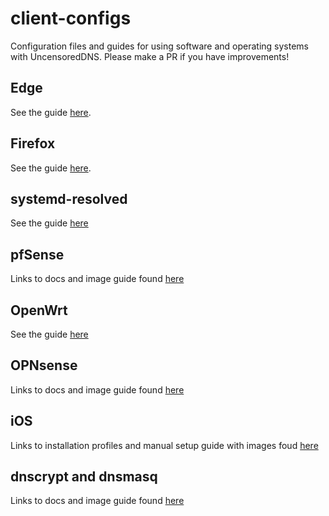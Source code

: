 # client-configs
Configuration files and guides for using software and operating systems with UncensoredDNS. Please make a PR if you have improvements!

## Edge
See the guide [here](edge.md).

## Firefox
See the guide [here](firefox.md).

## systemd-resolved
See the guide [here](systemd-resolved.md)

## pfSense

Links to docs and image guide found [here](./pfsense.md)

## OpenWrt

See the guide [here](openwrt.md)

## OPNsense

Links to docs and image guide found [here](./opnsense.md)

## iOS

Links to installation profiles and manual setup guide with images foud [here](./ios.md)


## dnscrypt and dnsmasq

Links to docs and image guide found [here](./dnscrypt-proxy-and-dnsmasq.md)